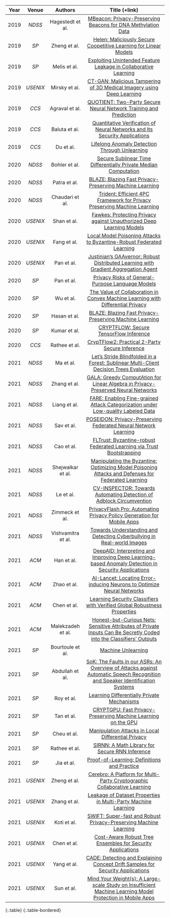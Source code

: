 |  Year  | Venue | Authors | Title (+link) |
|:--:|:--:|:----------:|:-------------------:|
|  2019 | _NDSS_ | Hagestedt et al. |     [MBeacon: Privacy-Preserving Beacons for DNA Methylation Data](https://www.ndss-symposium.org/wp-content/uploads/2019/02/ndss2019_03A-2_Hagestedt_paper.pdf)     |
| 2019 | _SP_ | Zheng et al. | [Helen: Maliciously Secure Coopetitive Learning for Linear Models](https://ieeexplore.ieee.org/stamp/stamp.jsp?arnumber=8835215) |
| 2019 | _SP_ | Melis et al. | [Exploiting Unintended Feature Leakage in Collaborative Learning](https://ieeexplore.ieee.org/stamp/stamp.jsp?arnumber=8835269) |
| 2019 | _USENIX_ | Mirsky et al. | [CT-GAN: Malicious Tampering of 3D Medical Imagery using Deep Learning](https://www.usenix.org/system/files/sec19-mirsky_0.pdf) |
| 2019 | _CCS_ | Agraval et al. | [QUOTIENT: Two-Party Secure Neural Network Training and Prediction](https://dl.acm.org/doi/pdf/10.1145/3319535.3339819) |
| 2019 | _CCS_ | Baluta et al. | [Quantitative Verification of Neural Networks and Its Security Applications](https://dl.acm.org/doi/pdf/10.1145/3319535.3354245) |
| 2019 | _CCS_ | Du et al. | [Lifelong Anomaly Detection Through Unlearning](https://dl.acm.org/doi/pdf/10.1145/3319535.3363226) |
| 2020 | _NDSS_ | Bohler et al. | [Secure Sublinear Time Differentially Private Median Computation](https://www.ndss-symposium.org/wp-content/uploads/2020/02/24150-paper.pdf) |
| 2020 | _NDSS_ | Patra et al. | [BLAZE: Blazing Fast Privacy-Preserving Machine Learning](https://www.ndss-symposium.org/wp-content/uploads/2020/02/24202-paper.pdf) |
| 2020 | _NDSS_ | Chaudari et al. | [Trident: Efficient 4PC Framework for Privacy Preserving Machine Learning](https://www.ndss-symposium.org/wp-content/uploads/2020/02/23005-paper.pdf) |
| 2020 | _USENIX_ | Shan et al. | [Fawkes: Protecting Privacy against Unauthorized Deep Learning Models](https://www.usenix.org/system/files/sec20-shan.pdf) |
| 2020 | _USENIX_ | Fang et al. | [Local Model Poisoning Attacks to Byzantine-Robust Federated Learning](https://www.usenix.org/system/files/sec20-fang.pdf) |
| 2020 | _USENIX_ | Pan et al. | [Justinian’s GAAvernor: Robust Distributed Learning with Gradient Aggregation Agent](https://www.usenix.org/system/files/sec20-pan.pdf) |
| 2020 | _SP_ | Pan et al. | [Privacy Risks of General-Purpose Language Models](https://ieeexplore.ieee.org/stamp/stamp.jsp?arnumber=9152761) |
| 2020 | _SP_ | Wu et al. | [The Value of Collaboration in Convex Machine Learning with Differential Privacy](https://ieeexplore.ieee.org/stamp/stamp.jsp?arnumber=9152691) |
| 2020 | _SP_ | Hasan et al. | [BLAZE: Blazing Fast Privacy-Preserving Machine Learning](https://ieeexplore.ieee.org/stamp/stamp.jsp?arnumber=9152778) |
| 2020 | _SP_ | Kumar et al. | [CRYPTFLOW: Secure TensorFlow Inference](https://ieeexplore.ieee.org/stamp/stamp.jsp?arnumber=9152660) |
| 2020 | _CCS_ | Rathee et al. | [CrypTFlow2: Practical 2-Party Secure Inference](https://dl.acm.org/doi/pdf/10.1145/3372297.3417274) |
| 2021 | _NDSS_ | Ma et al. | [Let’s Stride Blindfolded in a Forest: Sublinear Multi-Client Decision Trees Evaluation](https://www.ndss-symposium.org/wp-content/uploads/ndss2021_5C-1_23166_paper.pdf) |
| 2021 | _NDSS_ | Zhang et al. | [GALA: Greedy ComputAtion for Linear Algebra in Privacy-Preserved Neural Networks](https://www.ndss-symposium.org/wp-content/uploads/ndss2021_5C-3_24351_paper.pdf) |
| 2021 | _NDSS_ | Liang et al. | [FARE: Enabling Fine-grained Attack Categorization under Low-quality Labeled Data](https://www.ndss-symposium.org/wp-content/uploads/ndss2021_5C-4_24403_paper.pdf) |
| 2021 | _NDSS_ | Sav et al. | [POSEIDON: Privacy-Preserving Federated Neural Network Learning](https://www.ndss-symposium.org/wp-content/uploads/ndss2021_6C-1_24119_paper.pdf) |
| 2021 | _NDSS_ | Cao et al. | [FLTrust: Byzantine-robust Federated Learning via Trust Bootstrapping](https://www.ndss-symposium.org/wp-content/uploads/ndss2021_6C-2_24434_paper.pdf) |
| 2021 | _NDSS_ | Shejwalkar et al. | [Manipulating the Byzantine: Optimizing Model Poisoning Attacks and Defenses for Federated Learning](https://www.ndss-symposium.org/wp-content/uploads/ndss2021_6C-3_24498_paper.pdf) |
| 2021 | _NDSS_ | Le et al. | [CV-INSPECTOR: Towards Automating Detection of Adblock Circumvention](https://www.ndss-symposium.org/wp-content/uploads/ndss2021_7C-1_24055_paper.pdf) |
| 2021 | _NDSS_ | Zimmeck et al. | [PrivacyFlash Pro: Automating Privacy Policy Generation for Mobile Apps](https://www.ndss-symposium.org/wp-content/uploads/ndss2021_7C-3_24100_paper.pdf) |
| 2021 | _NDSS_ | Vishvamitra et al. | [Towards Understanding and Detecting Cyberbullying in Real-world Images](https://www.ndss-symposium.org/wp-content/uploads/ndss2021_7C-4_24260_paper.pdf) |
| 2021 | _ACM_ | Han et al. | [DeepAID: Interpreting and Improving Deep Learning-based Anomaly Detection in Security Applications](https://dl.acm.org/doi/pdf/10.1145/3460120.3484589) |
| 2021 | _ACM_ | Zhao et al. | [AI-Lancet: Locating Error-inducing Neurons to Optimize Neural Networks](https://dl.acm.org/doi/pdf/10.1145/3460120.3484818) |
| 2021 | _ACM_ | Chen et al. | [Learning Security Classifiers with Verified Global Robustness Properties](https://dl.acm.org/doi/pdf/10.1145/3460120.3484776) |
| 2021 | _ACM_ | Malekzadeh et al. | [Honest-but-Curious Nets: Sensitive Attributes of Private Inputs Can Be Secretly Coded into the Classifiers’ Outputs](https://dl.acm.org/doi/pdf/10.1145/3460120.3484533) |
| 2021 | _SP_ | Bourtoule et al. | [Machine Unlearning](https://ieeexplore.ieee.org/stamp/stamp.jsp?arnumber=9519428) |
| 2021 | _SP_ | Abdullah et al. | [SoK: The Faults in our ASRs: An Overview of Attacks against Automatic Speech Recognition and Speaker Identification Systems](https://ieeexplore.ieee.org/stamp/stamp.jsp?arnumber=9519395) |
| 2021 | _SP_ | Roy et al. | [Learning Differentially Private Mechanisms](https://ieeexplore.ieee.org/stamp/stamp.jsp?arnumber=9519410) |
| 2021 | _SP_ | Tan et al. | [CRYPTGPU: Fast Privacy-Preserving Machine Learning on the GPU](https://ieeexplore.ieee.org/stamp/stamp.jsp?arnumber=9519386) |
| 2021 | _SP_ | Cheu et al. | [Manipulation Attacks in Local Differential Privacy](https://ieeexplore.ieee.org/stamp/stamp.jsp?arnumber=9519418) |
| 2021 | _SP_ | Rathee et al. | [SIRNN: A Math Library for Secure RNN Inference](https://ieeexplore.ieee.org/stamp/stamp.jsp?arnumber=9519413) |
| 2021 | _SP_ | Jia et al. | [Proof-of-Learning: Definitions and Practice](https://ieeexplore.ieee.org/stamp/stamp.jsp?arnumber=9519402) |
| 2021 | _USENIX_ | Zheng et al. | [Cerebro: A Platform for Multi-Party Cryptographic Collaborative Learning](https://www.usenix.org/system/files/sec21-zheng.pdf) |
| 2021 | _USENIX_ | Zhang et al. | [Leakage of Dataset Properties in Multi-Party Machine Learning](https://www.usenix.org/system/files/sec21-zhang-wanrong.pdf) |
| 2021 | _USENIX_ | Koti et al. | [SWIFT: Super-fast and Robust Privacy-Preserving Machine Learning](https://www.usenix.org/system/files/sec21-koti.pdf) |
| 2021 | _USENIX_ | Chen et al. | [Cost-Aware Robust Tree Ensembles for Security Applications](https://www.usenix.org/system/files/sec21-chen-yizheng.pdf) |
| 2021 | _USENIX_ | Yang et al. | [CADE: Detecting and Explaining Concept Drift Samples for Security Applications](https://www.usenix.org/system/files/sec21-yang-limin.pdf) |
| 2021 | _USENIX_ | Sun et al. | [Mind Your Weight(s): A Large-scale Study on Insufficient Machine Learning Model Protection in Mobile Apps](https://www.usenix.org/system/files/sec21-sun-zhichuang.pdf) |
{:.table}
{:.table-bordered}